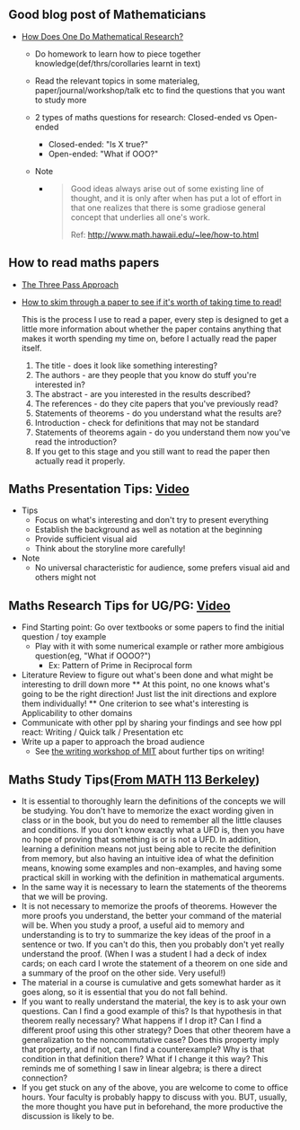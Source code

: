 ## Good blog post of Mathematicians

- [How Does One Do Mathematical Research?](http://www.math.hawaii.edu/~lee/how-to.html)
  - Do homework to learn how to piece together knowledge(def/thrs/corollaries learnt in text)

  - Read the relevant topics in some materialeg, paper/journal/workshop/talk etc to find the questions that you want to study more

  - 2 types of maths questions for research: Closed-ended vs Open-ended

    - Closed-ended: "Is X true?"
    - Open-ended: "What if OOO?"

  - Note

    - > Good ideas always arise out of some existing line of thought, and it is only after when has put a lot of effort in that one realizes that there is some gradiose general concept  that underlies all one's work.
      >
      > Ref: http://www.math.hawaii.edu/~lee/how-to.html

## How to read maths papers

- [The Three Pass Approach](http://blizzard.cs.uwaterloo.ca/keshav/home/Papers/data/07/paper-reading.pdf)

- [How to skim through a paper to see if it's worth of taking time to read!](https://www.quora.com/How-do-I-read-a-math-research-paper)

  This is the process I use to read a paper, every step is designed to get a little more information about whether the paper contains anything that makes it worth spending my time on, before I actually read the paper itself.

  1) The title - does it look like something interesting?
  2) The authors - are they people that you know do stuff you're interested in?
  3) The abstract - are you interested in the results described?
  4) The references - do they cite papers that you've previously read?
  5) Statements of theorems - do you understand what the results are?
  6) Introduction - check for definitions that may not be standard
  7) Statements of theorems again - do you understand them now you've read the introduction?
  8) If you get to this stage and you still want to read the paper then actually read it properly.


## Maths Presentation Tips: [Video](https://www.youtube.com/watch?v=U_LjhPf92-A&list=PLUl4u3cNGP61w7rvtOxX_3LCvfB9RqzQm&index=2&ab_channel=MITOpenCourseWare)

- Tips
  - Focus on what's interesting and don't try to present everything
  - Establish the background as well as notation at the beginning
  - Provide sufficient visual aid
  - Think about the storyline more carefully!
- Note
  - No universal characteristic for audience, some prefers visual aid and others might not

## Maths Research Tips for UG/PG: [Video](https://www.youtube.com/watch?v=rNoeRFC17fQ&list=PLUl4u3cNGP61w7rvtOxX_3LCvfB9RqzQm&index=8&ab_channel=MITOpenCourseWare)

- Find Starting point: Go over textbooks or some papers to find the initial question / toy example
  - Play with it with some numerical example or rather more ambigious question(eg, "What if OOOO?")
    - Ex: Pattern of Prime in Reciprocal form
- Literature Review to figure out what's been done and what might be interesting to drill down more
  ** At this point, no one knows what's going to be the right direction! Just list the init directions and explore them individually!
  ** One criterion to see what's interesting is Applicability to other domains
- Communicate with other ppl by sharing your findings and see how ppl react: Writing / Quick talk / Presentation etc
- Write up a paper to approach the broad audience
  - See [the writing workshop of MIT](https://www.youtube.com/watch?v=G7p3lFMmDiQ&list=PLUl4u3cNGP61w7rvtOxX_3LCvfB9RqzQm&index=5) about further tips on writing!

## Maths Study Tips([From MATH 113 Berkeley](https://math.berkeley.edu/~hutching/teach/113/index.html#:~:text=Study%20tips%20(for%20any%20upper%20division%20math%20course)))
- It is essential to thoroughly learn the definitions of the concepts we will be studying. You don't have to memorize the exact wording given in class or in the book, but you do need to remember all the little clauses and conditions. If you don't know exactly what a UFD is, then you have no hope of proving that something is or is not a UFD. In addition, learning a definition means not just being able to recite the definition from memory, but also having an intuitive idea of what the definition means, knowing some examples and non-examples, and having some practical skill in working with the definition in mathematical arguments.
- In the same way it is necessary to learn the statements of the theorems that we will be proving.
- It is not necessary to memorize the proofs of theorems. However the more proofs you understand, the better your command of the material will be. When you study a proof, a useful aid to memory and understanding is to try to summarize the key ideas of the proof in a sentence or two. If you can't do this, then you probably don't yet really understand the proof. (When I was a student I had a deck of index cards; on each card I wrote the statement of a theorem on one side and a summary of the proof on the other side. Very useful!)
- The material in a course is cumulative and gets somewhat harder as it goes along, so it is essential that you do not fall behind.
- If you want to really understand the material, the key is to ask your own questions. Can I find a good example of this? Is that hypothesis in that theorem really necessary? What happens if I drop it? Can I find a different proof using this other strategy? Does that other theorem have a generalization to the noncommutative case? Does this property imply that property, and if not, can I find a counterexample? Why is that condition in that definition there? What if I change it this way? This reminds me of something I saw in linear algebra; is there a direct connection?
- If you get stuck on any of the above, you are welcome to come to office hours. Your faculty is probably happy to discuss with you. BUT, usually, the more thought you have put in beforehand, the more productive the discussion is likely to be.
